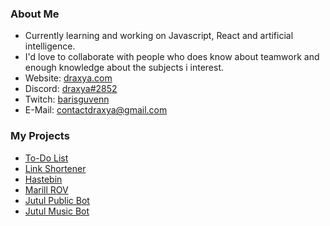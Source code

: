 ### About Me

- Currently learning and working on Javascript, React and artificial intelligence.
- I'd love to collaborate with people who does know about teamwork and enough knowledge about the subjects i interest.
- Website: [draxya.com](https://draxya.com)
- Discord: [draxya#2852](https://discord.com/users/432972283171307532)
- Twitch: [barisguvenn](https://twitch.tv/barisguvenn)
- E-Mail: contactdraxya@gmail.com

### My Projects

- [To-Do List](https://todo.draxya.com)
- [Link Shortener](https://url.draxya.com)
- [Hastebin](https://yapistira.ga)
- [Marill ROV](https://github.com/Marill-Rov)
- [Jutul Public Bot](https://top.gg/bot/759823414042034178)
- [Jutul Music Bot](https://jutulmusic.draxya.com)
